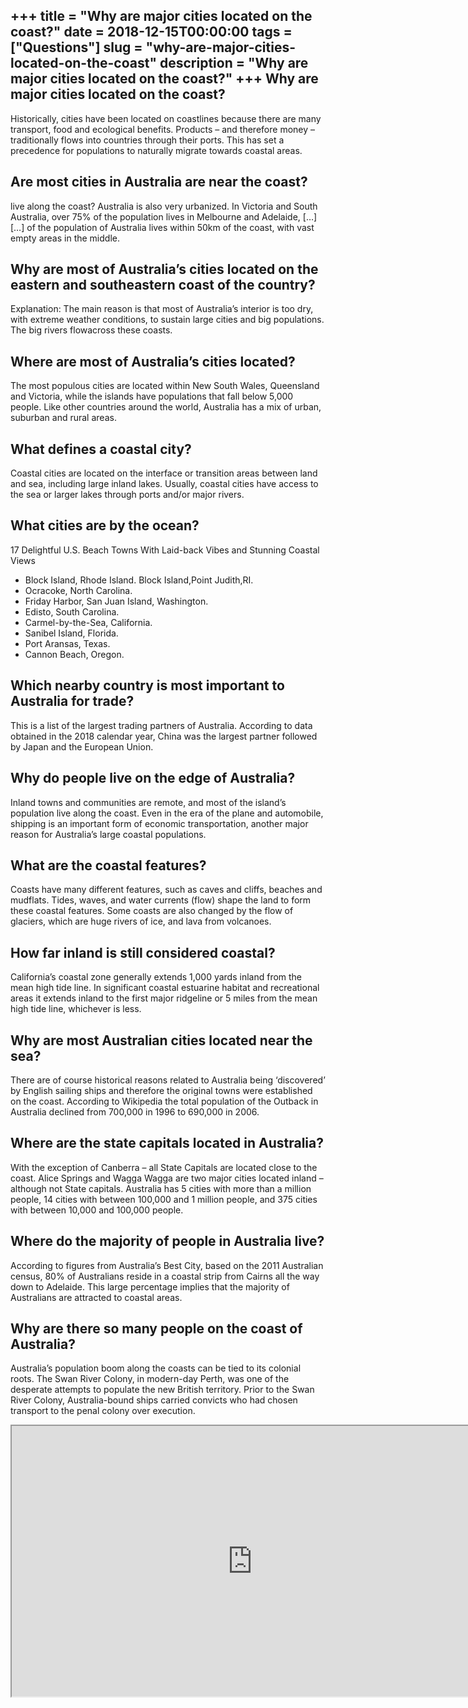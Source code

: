 +++
title = "Why are major cities located on the coast?"
date = 2018-12-15T00:00:00
tags = ["Questions"]
slug = "why-are-major-cities-located-on-the-coast"
description = "Why are major cities located on the coast?"
+++
Why are major cities located on the coast?
------------------------------------------

Historically, cities have been located on coastlines because there are many transport, food and ecological benefits. Products – and therefore money – traditionally flows into countries through their ports. This has set a precedence for populations to naturally migrate towards coastal areas.

Are most cities in Australia are near the coast?
------------------------------------------------

live along the coast? Australia is also very urbanized. In Victoria and South Australia, over 75% of the population lives in Melbourne and Adelaide, \[…\] \[…\] of the population of Australia lives within 50km of the coast, with vast empty areas in the middle.

Why are most of Australia’s cities located on the eastern and southeastern coast of the country?
------------------------------------------------------------------------------------------------

Explanation: The main reason is that most of Australia’s interior is too dry, with extreme weather conditions, to sustain large cities and big populations. The big rivers flowacross these coasts.

Where are most of Australia’s cities located?
---------------------------------------------

The most populous cities are located within New South Wales, Queensland and Victoria, while the islands have populations that fall below 5,000 people. Like other countries around the world, Australia has a mix of urban, suburban and rural areas.

What defines a coastal city?
----------------------------

Coastal cities are located on the interface or transition areas between land and sea, including large inland lakes. Usually, coastal cities have access to the sea or larger lakes through ports and/or major rivers.

What cities are by the ocean?
-----------------------------

17 Delightful U.S. Beach Towns With Laid-back Vibes and Stunning Coastal Views

- Block Island, Rhode Island. Block Island,Point Judith,RI.
- Ocracoke, North Carolina.
- Friday Harbor, San Juan Island, Washington.
- Edisto, South Carolina.
- Carmel-by-the-Sea, California.
- Sanibel Island, Florida.
- Port Aransas, Texas.
- Cannon Beach, Oregon.

Which nearby country is most important to Australia for trade?
--------------------------------------------------------------

This is a list of the largest trading partners of Australia. According to data obtained in the 2018 calendar year, China was the largest partner followed by Japan and the European Union.

Why do people live on the edge of Australia?
--------------------------------------------

Inland towns and communities are remote, and most of the island’s population live along the coast. Even in the era of the plane and automobile, shipping is an important form of economic transportation, another major reason for Australia’s large coastal populations.

What are the coastal features?
------------------------------

Coasts have many different features, such as caves and cliffs, beaches and mudflats. Tides, waves, and water currents (flow) shape the land to form these coastal features. Some coasts are also changed by the flow of glaciers, which are huge rivers of ice, and lava from volcanoes.

How far inland is still considered coastal?
-------------------------------------------

California’s coastal zone generally extends 1,000 yards inland from the mean high tide line. In significant coastal estuarine habitat and recreational areas it extends inland to the first major ridgeline or 5 miles from the mean high tide line, whichever is less.

Why are most Australian cities located near the sea?
----------------------------------------------------

There are of course historical reasons related to Australia being ‘discovered’ by English sailing ships and therefore the original towns were established on the coast. According to Wikipedia the total population of the Outback in Australia declined from 700,000 in 1996 to 690,000 in 2006.

Where are the state capitals located in Australia?
--------------------------------------------------

With the exception of Canberra – all State Capitals are located close to the coast. Alice Springs and Wagga Wagga are two major cities located inland – although not State capitals. Australia has 5 cities with more than a million people, 14 cities with between 100,000 and 1 million people, and 375 cities with between 10,000 and 100,000 people.

Where do the majority of people in Australia live?
--------------------------------------------------

According to figures from Australia’s Best City, based on the 2011 Australian census, 80% of Australians reside in a coastal strip from Cairns all the way down to Adelaide. This large percentage implies that the majority of Australians are attracted to coastal areas.

Why are there so many people on the coast of Australia?
-------------------------------------------------------

Australia’s population boom along the coasts can be tied to its colonial roots. The Swan River Colony, in modern-day Perth, was one of the desperate attempts to populate the new British territory. Prior to the Swan River Colony, Australia-bound ships carried convicts who had chosen transport to the penal colony over execution.

<iframe allow="accelerometer; autoplay; clipboard-write; encrypted-media; gyroscope; picture-in-picture" allowfullscreen="" class="__youtube_prefs__  epyt-is-override  no-lazyload" data-no-lazy="1" data-origheight="433" data-origwidth="770" data-skipgform_ajax_framebjll="" height="433" id="_ytid_51704" loading="lazy" src="https://www.youtube.com/embed/aeEy4t8fDsw?enablejsapi=1&autoplay=0&cc_load_policy=0&cc_lang_pref=&iv_load_policy=1&loop=0&modestbranding=0&rel=1&fs=1&playsinline=0&autohide=2&theme=dark&color=red&controls=1&" title="YouTube player" width="770"></iframe>